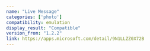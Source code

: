 ```yaml
---
name: "Live Message"
categories: ['photo']
compatibility: emulation
display_result: "Compatible"
version_from: "1.2.2"
link: https://apps.microsoft.com/detail/9N1LLZZ0X72B
---
```


